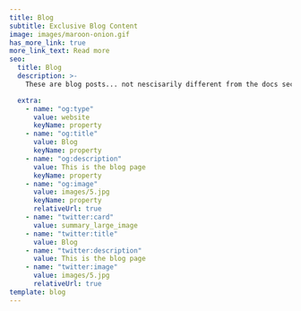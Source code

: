 ```yaml
---
title: Blog
subtitle: Exclusive Blog Content
image: images/maroon-onion.gif
has_more_link: true
more_link_text: Read more
seo:
  title: Blog
  description: >-
    These are blog posts... not nescisarily different from the docs section except these pieces are more subject to my own opinions.

  extra:
    - name: "og:type"
      value: website
      keyName: property
    - name: "og:title"
      value: Blog
      keyName: property
    - name: "og:description"
      value: This is the blog page
      keyName: property
    - name: "og:image"
      value: images/5.jpg
      keyName: property
      relativeUrl: true
    - name: "twitter:card"
      value: summary_large_image
    - name: "twitter:title"
      value: Blog
    - name: "twitter:description"
      value: This is the blog page
    - name: "twitter:image"
      value: images/5.jpg
      relativeUrl: true
template: blog
---
```

